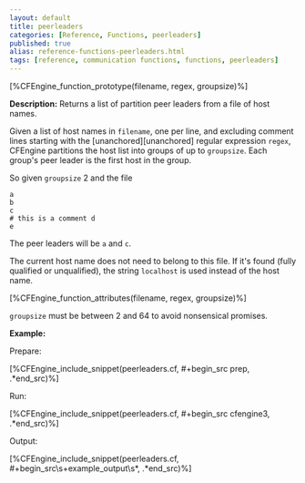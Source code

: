 ```yaml
---
layout: default
title: peerleaders
categories: [Reference, Functions, peerleaders]
published: true
alias: reference-functions-peerleaders.html
tags: [reference, communication functions, functions, peerleaders]
---
```


[%CFEngine_function_prototype(filename, regex, groupsize)%]

**Description:** Returns a list of partition peer leaders from a file of host names.

Given a list of host names in `filename`, one per line, and excluding
comment lines starting with the [unanchored][unanchored] regular
expression `regex`, CFEngine partitions the host list into groups of
up to `groupsize`. Each group's peer leader is the first host in the
group.

So given `groupsize` 2 and the file

```
a
b
c
# this is a comment d
e
```

The peer leaders will be `a` and `c`.

The current host name does not need to belong to this file.  If it's
found (fully qualified or unqualified), the string `localhost` is used
instead of the host name.

[%CFEngine_function_attributes(filename, regex, groupsize)%]

`groupsize` must be between 2 and 64 to avoid nonsensical promises.

**Example:**

Prepare:

[%CFEngine_include_snippet(peerleaders.cf, #\+begin_src prep, .*end_src)%]

Run:

[%CFEngine_include_snippet(peerleaders.cf, #\+begin_src cfengine3, .*end_src)%]

Output:

[%CFEngine_include_snippet(peerleaders.cf, #\+begin_src\s+example_output\s*, .*end_src)%]

